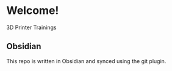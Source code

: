# Welcome!
3D Printer Trainings

## Obsidian
This repo is written in Obsidian and synced using the git plugin.
